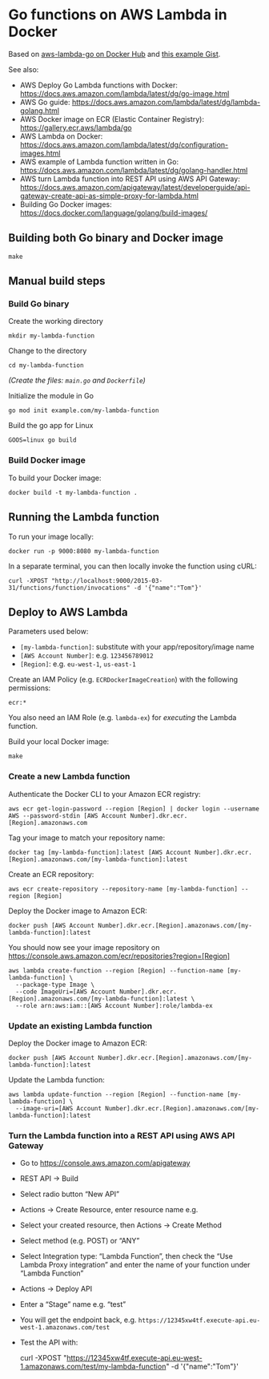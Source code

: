 # Go functions on AWS Lambda in Docker

Based on [aws-lambda-go on Docker Hub](https://hub.docker.com/r/amazon/aws-lambda-go) and [this example Gist](https://gist.github.com/josephspurrier/05b9126279703a81122cba198df50d6f).

See also:

- AWS Deploy Go Lambda functions with Docker: https://docs.aws.amazon.com/lambda/latest/dg/go-image.html
- AWS Go guide: https://docs.aws.amazon.com/lambda/latest/dg/lambda-golang.html
- AWS Docker image on ECR (Elastic Container Registry): https://gallery.ecr.aws/lambda/go
- AWS Lambda on Docker: https://docs.aws.amazon.com/lambda/latest/dg/configuration-images.html
- AWS example of Lambda function written in Go: https://docs.aws.amazon.com/lambda/latest/dg/golang-handler.html
- AWS turn Lambda function into REST API using AWS API Gateway: https://docs.aws.amazon.com/apigateway/latest/developerguide/api-gateway-create-api-as-simple-proxy-for-lambda.html
- Building Go Docker images: https://docs.docker.com/language/golang/build-images/


## Building both Go binary and Docker image

    make


## Manual build steps

### Build Go binary

Create the working directory

    mkdir my-lambda-function

Change to the directory

    cd my-lambda-function

_(Create the files: `main.go` and `Dockerfile`)_

Initialize the module in Go

    go mod init example.com/my-lambda-function

Build the go app for Linux

    GOOS=linux go build

### Build Docker image

To build your Docker image:

    docker build -t my-lambda-function .


## Running the Lambda function

To run your image locally:

    docker run -p 9000:8080 my-lambda-function

In a separate terminal, you can then locally invoke the function using cURL:

    curl -XPOST "http://localhost:9000/2015-03-31/functions/function/invocations" -d '{"name":"Tom"}'


## Deploy to AWS Lambda

Parameters used below:

- `[my-lambda-function]`: substitute with your app/repository/image name
- `[AWS Account Number]`: e.g. `123456789012`
- `[Region]`: e.g. `eu-west-1`, `us-east-1`

Create an IAM Policy (e.g. `ECRDockerImageCreation`) with the following permissions:

    ecr:*

You also need an IAM Role (e.g. `lambda-ex`) for _executing_ the Lambda function.

Build your local Docker image:

    make

### Create a new Lambda function

Authenticate the Docker CLI to your Amazon ECR registry:

    aws ecr get-login-password --region [Region] | docker login --username AWS --password-stdin [AWS Account Number].dkr.ecr.[Region].amazonaws.com

Tag your image to match your repository name:

    docker tag [my-lambda-function]:latest [AWS Account Number].dkr.ecr.[Region].amazonaws.com/[my-lambda-function]:latest

Create an ECR repository:

    aws ecr create-repository --repository-name [my-lambda-function] --region [Region]

Deploy the Docker image to Amazon ECR:

    docker push [AWS Account Number].dkr.ecr.[Region].amazonaws.com/[my-lambda-function]:latest

You should now see your image repository on https://console.aws.amazon.com/ecr/repositories?region=[Region]

    aws lambda create-function --region [Region] --function-name [my-lambda-function] \
      --package-type Image \
      --code ImageUri=[AWS Account Number].dkr.ecr.[Region].amazonaws.com/[my-lambda-function]:latest \
      --role arn:aws:iam::[AWS Account Number]:role/lambda-ex

### Update an existing Lambda function

Deploy the Docker image to Amazon ECR:

    docker push [AWS Account Number].dkr.ecr.[Region].amazonaws.com/[my-lambda-function]:latest

Update the Lambda function:

    aws lambda update-function --region [Region] --function-name [my-lambda-function] \
      --image-uri=[AWS Account Number].dkr.ecr.[Region].amazonaws.com/[my-lambda-function]:latest

### Turn the Lambda function into a REST API using AWS API Gateway

- Go to https://console.aws.amazon.com/apigateway
- REST API → Build
- Select radio button “New API”
- Actions → Create Resource, enter resource name e.g. 
- Select your created resource, then Actions → Create Method
- Select method (e.g. POST) or “ANY”
- Select Integration type: “Lambda Function”, then check the “Use Lambda Proxy integration” and enter the name of your function under “Lambda Function”
- Actions → Deploy API
- Enter a “Stage” name e.g. “test”
- You will get the endpoint back, e.g. `https://12345xw4tf.execute-api.eu-west-1.amazonaws.com/test`
- Test the API with:

    curl -XPOST "https://12345xw4tf.execute-api.eu-west-1.amazonaws.com/test/my-lambda-function" -d '{"name":"Tom"}'
